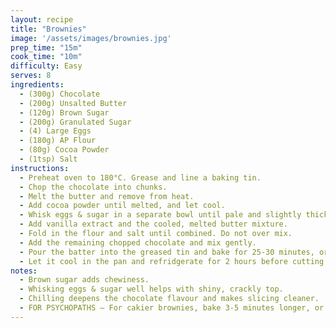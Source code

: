 ```yaml
---
layout: recipe
title: "Brownies"
image: '/assets/images/brownies.jpg'
prep_time: "15m"
cook_time: "10m"
difficulty: Easy
serves: 8
ingredients:
  - (300g) Chocolate
  - (200g) Unsalted Butter
  - (120g) Brown Sugar
  - (200g) Granulated Sugar
  - (4) Large Eggs
  - (180g) AP Flour
  - (80g) Cocoa Powder
  - (1tsp) Salt
instructions:
  - Preheat oven to 180°C. Grease and line a baking tin.
  - Chop the chocolate into chunks.
  - Melt the butter and remove from heat. 
  - Add cocoa powder until melted, and let cool.
  - Whisk eggs & sugar in a separate bowl until pale and slightly thick.
  - Add vanilla extract and the cooled, melted butter mixture.
  - Fold in the flour and salt until combined. Do not over mix.
  - Add the remaining chopped chocolate and mix gently.
  - Pour the batter into the greased tin and bake for 25-30 minutes, or until set and a toothpick comes out with moist crumbs.
  - Let it cool in the pan and refridgerate for 2 hours before cutting it up.
notes:
  - Brown sugar adds chewiness.
  - Whisking eggs & sugar well helps with shiny, crackly top.
  - Chilling deepens the chocolate flavour and makes slicing cleaner.
  - FOR PSYCHOPATHS — For cakier brownies, bake 3-5 minutes longer, or until a toothpick comes out clean. 
---
```

